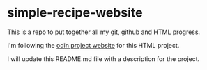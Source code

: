 # simple-recipe-website

This is a repo to put together all my git, github and HTML progress.

I'm following the [odin project website](https://www.theodinproject.com/paths/foundations/courses/foundations/lessons/recipes) for this HTML project.

I will update this README.md file with a description for the project.